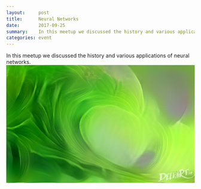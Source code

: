 ```yaml
---
layout:     post
title:      Neural Networks
date:       2017-09-25
summary:    In this meetup we discussed the history and various applications of neural networks.
categories: event
---
```


In this meetup we discussed the history and various applications of neural networks.
<a href="https://github.com/hawaiimachinelearning/hawaiimachinelearning.github.io/raw/master/slides/Neural%20Networks%20-%20Final%20Version.pdf">
  <img src="https://github.com/hawaiimachinelearning/hawaiimachinelearning.github.io/raw/master/slides/bananawave.jpg" alt="Neural Networks Slides" align="middle">
</a>
